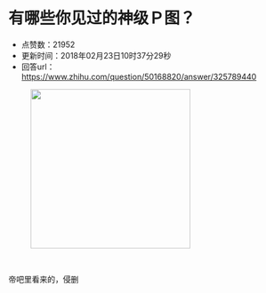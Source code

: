 # 有哪些你见过的神级Ｐ图？
- 点赞数：21952
- 更新时间：2018年02月23日10时37分29秒
- 回答url：https://www.zhihu.com/question/50168820/answer/325789440
<body>
 <figure>
  <img src="https://pica.zhimg.com/50/v2-8963c88ea9b21ad3041c66be182ce210_720w.gif?source=1940ef5c" data-rawwidth="287" data-rawheight="177" data-original-token="v2-8963c88ea9b21ad3041c66be182ce210" data-thumbnail="https://picx.zhimg.com/50/v2-8963c88ea9b21ad3041c66be182ce210_720w.jpg?source=1940ef5c" class="content_image" width="287">
 </figure>
 <br>
 <p data-pid="joGYUoKu">帝吧里看来的，侵删</p>
</body>